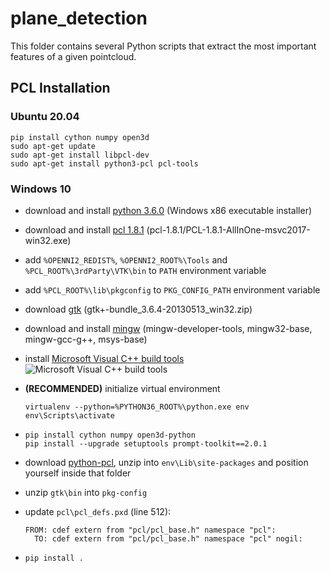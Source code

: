 # plane_detection
This folder contains several Python scripts that extract the most important features of a given pointcloud.

## PCL Installation
### Ubuntu 20.04
```
pip install cython numpy open3d
sudo apt-get update
sudo apt-get install libpcl-dev
sudo apt-get install python3-pcl pcl-tools
```

### Windows 10
- download and install [python 3.6.0](https://www.python.org/downloads/release/python-360/) (Windows x86 executable installer)
- download and install [pcl 1.8.1](https://github.com/PointCloudLibrary/pcl/releases/) (pcl-1.8.1/PCL-1.8.1-AllInOne-msvc2017-win32.exe)
- add `%OPENNI2_REDIST%`, `%OPENNI2_ROOT%\Tools` and `%PCL_ROOT%\3rdParty\VTK\bin` to `PATH` environment variable
- add `%PCL_ROOT%\lib\pkgconfig` to `PKG_CONFIG_PATH` environment variable
- download [gtk](http://www.tarnyko.net/dl/gtk.htm) (gtk+-bundle_3.6.4-20130513_win32.zip)
- download and install [mingw](https://sourceforge.net/projects/mingw/) (mingw-developer-tools, mingw32-base, mingw-gcc-g++, msys-base)
- install [Microsoft Visual C++ build tools](https://visualstudio.microsoft.com/visual-cpp-build-tools/)
  ![Microsoft Visual C++ build tools](https://docs.microsoft.com/en-us/answers/storage/attachments/34873-10262.png)


- **(RECOMMENDED)** initialize virtual environment
  ```
  virtualenv --python=%PYTHON36_ROOT%\python.exe env
  env\Scripts\activate
  ```
- ```
  pip install cython numpy open3d-python
  pip install --upgrade setuptools prompt-toolkit==2.0.1
  ```
- download [python-pcl](https://github.com/strawlab/python-pcl/releases), unzip into `env\Lib\site-packages` and position yourself inside that folder
- unzip `gtk\bin` into `pkg-config`
- update `pcl\pcl_defs.pxd` (line 512):
  ```
  FROM: cdef extern from "pcl/pcl_base.h" namespace "pcl":
    TO: cdef extern from "pcl/pcl_base.h" namespace "pcl" nogil: 
  ```
- ```
  pip install .
  ```
